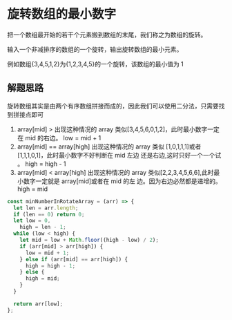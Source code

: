 # 旋转数组的最小数字

把一个数组最开始的若干个元素搬到数组的末尾，我们称之为数组的旋转。

输入一个非减排序的数组的一个旋转，输出旋转数组的最小元素。

例如数组{3,4,5,1,2}为{1,2,3,4,5}的一个旋转，该数组的最小值为 1

## 解题思路

旋转数组其实是由两个有序数组拼接而成的，因此我们可以使用二分法，只需要找到拼接点即可

1. array[mid] > 出现这种情况的 array 类似[3,4,5,6,0,1,2]，此时最小数字一定在 mid 的右边。 low = mid + 1
2. array[mid] == array[high] 出现这种情况的 array 类似 [1,0,1,1,1]或者[1,1,1,0,1]，此时最小数字不好判断在 mid 左边 还是右边,这时只好一个一个试 。 high = high - 1
3. array[mid] < array[high] 出现这种情况的 array 类似[2,2,3,4,5,6,6],此时最小数字一定就是 array[mid]或者在 mid 的左 边。因为右边必然都是递增的。 high = mid

```js
const minNumberInRotateArray = (arr) => {
  let len = arr.length;
  if (len == 0) return 0;
  let low = 0,
    high = len - 1;
  while (low < high) {
    let mid = low + Math.floor((high - low) / 2);
    if (arr[mid] > arr[high]) {
      low = mid + 1;
    } else if (arr[mid] == arr[high]) {
      high = high - 1;
    } else {
      high = mid;
    }
  }

  return arr[low];
};
```
